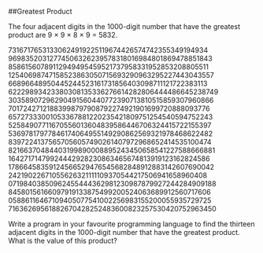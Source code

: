 ##Greatest Product

The four adjacent digits in the 1000-digit number that have the greatest product are 9 × 9 × 8 × 9 = 5832.

73167176531330624919225119674426574742355349194934
96983520312774506326239578318016984801869478851843
85861560789112949495459521737958331952853208805511
12540698747158523863050715693290963295227443043557
66896648950445244523161731856403098711121722383113
62229893423380308135336276614282806444486645238749
30358907296290491560440772390713810515859307960866
70172427121883998797908792274921901699720888093776
65727333001053367881220235421809751254540594752243
52584907711670556013604839586446706324415722155397
53697817977846174064955149290862569321978468622482
83972241375657056057490261407972968652414535100474
82166370484403199890008895243450658541227588666881
16427171479924442928230863465674813919123162824586
17866458359124566529476545682848912883142607690042
24219022671055626321111109370544217506941658960408
07198403850962455444362981230987879927244284909188
84580156166097919133875499200524063689912560717606
05886116467109405077541002256983155200055935729725
71636269561882670428252483600823257530420752963450

Write a program in your favourite programming language to find the thirteen adjacent digits in the 1000-digit number that have the greatest product. What is the value of this product?
